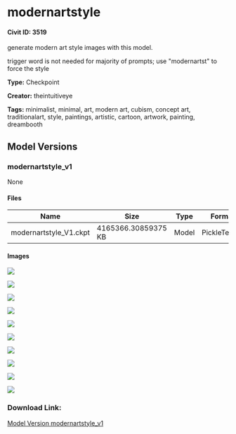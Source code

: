 # modernartstyle

#### Civit ID: 3519

<p>generate modern art style images with this model.</p><p>trigger word is not needed for majority of prompts; use "modernartst" to force the style</p>

**Type:** Checkpoint

**Creator:** theintuitiveye

**Tags:** minimalist, minimal, art, modern art, cubism, concept art, traditionalart, style, paintings, artistic, cartoon, artwork, painting, dreambooth

## Model Versions

### modernartstyle_v1

None

#### Files

| Name | Size | Type | Format | Download Url | AutoV1 | AutoV2 | SHA256 | CRC32 | BLAKE3 |
| --- | --- | --- | --- | --- | --- | --- | --- | --- | --- |
| modernartstyle_V1.ckpt | 4165366.30859375 KB | Model | PickleTensor | https://civitai.com/api/download/models/3898 | 5346A314 | 9EB00D984C | 9EB00D984C5C228651178EB8E025BEF3D0BE5D643851DB9686083B5384D852DA | E7A0469C | AACCE1F800EB9A2496DBD20C6C33F260B7D026F91847764793F6E0C8649594D3 |

#### Images

<p><img src="https://image.civitai.com/xG1nkqKTMzGDvpLrqFT7WA/188eda7c-4c6e-4816-04bb-d3170042aa00/width=450/24805.jpeg" /></p>

<p><img src="https://image.civitai.com/xG1nkqKTMzGDvpLrqFT7WA/42e3d2c7-9c09-49a1-53ba-34bb8d84ea00/width=450/24812.jpeg" /></p>

<p><img src="https://image.civitai.com/xG1nkqKTMzGDvpLrqFT7WA/4e82df21-4ce3-4875-e564-f3b6d1783f00/width=450/24815.jpeg" /></p>

<p><img src="https://image.civitai.com/xG1nkqKTMzGDvpLrqFT7WA/37c10926-55b4-4a01-c3e2-f7256c47f400/width=450/24814.jpeg" /></p>

<p><img src="https://image.civitai.com/xG1nkqKTMzGDvpLrqFT7WA/cd1659e9-d36d-44f7-e2fd-3f8b66f9e300/width=450/24813.jpeg" /></p>

<p><img src="https://image.civitai.com/xG1nkqKTMzGDvpLrqFT7WA/a4bcd82d-2b99-460f-5448-99bed25d1d00/width=450/24811.jpeg" /></p>

<p><img src="https://image.civitai.com/xG1nkqKTMzGDvpLrqFT7WA/5db7f67c-c139-45af-1fd6-ec4399e7ec00/width=450/24810.jpeg" /></p>

<p><img src="https://image.civitai.com/xG1nkqKTMzGDvpLrqFT7WA/018c129a-9188-4d54-6b6a-c7157bca2700/width=450/24816.jpeg" /></p>

<p><img src="https://image.civitai.com/xG1nkqKTMzGDvpLrqFT7WA/41f33a78-049b-48c3-7675-9529f9290600/width=450/24808.jpeg" /></p>

<p><img src="https://image.civitai.com/xG1nkqKTMzGDvpLrqFT7WA/5ddda8a5-dd5c-420e-08fa-9fcdfee6f000/width=450/24807.jpeg" /></p>

### Download Link:

[Model Version modernartstyle_v1](https://civitai.com/api/download/models/3898)

